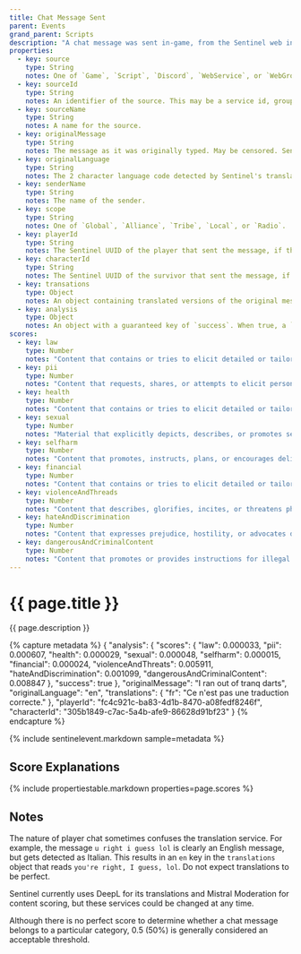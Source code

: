 ```yaml
---
title: Chat Message Sent
parent: Events
grand_parent: Scripts
description: "A chat message was sent in-game, from the Sentinel web interface, or (if enabled) from a linked Discord channel."
properties:
  - key: source
    type: String
    notes: One of `Game`, `Script`, `Discord`, `WebService`, or `WebGroup`.
  - key: sourceId
    type: String
    notes: An identifier of the source. This may be a service id, group id, script id, or Discord channel snowflake.
  - key: sourceName
    type: String
    notes: A name for the source.
  - key: originalMessage
    type: String
    notes: The message as it was originally typed. May be censored. Sentinel is not able to capture the uncensored message.
  - key: originalLanguage
    type: String
    notes: The 2 character language code detected by Sentinel's translation service. May be `xx` if translation was not attempted, such as messages sent by the web interface, script, or Discord.
  - key: senderName
    type: String
    notes: The name of the sender.
  - key: scope
    type: String
    notes: One of `Global`, `Alliance`, `Tribe`, `Local`, or `Radio`.
  - key: playerId
    type: String
    notes: The Sentinel UUID of the player that sent the message, if the message was sent from the game.
  - key: characterId
    type: String
    notes: The Sentinel UUID of the survivor that sent the message, if the message was sent from the game.
  - key: transations
    type: Object
    notes: An object containing translated versions of the original message.
  - key: analysis
    type: Object
    notes: An object with a guaranteed key of `success`. When true, a `scores` key will also be included. See the [Score Explanations](#score-explanations) section below for a detailed explanation of each category.
scores:
  - key: law
    type: Number
    notes: "Content that contains or tries to elicit detailed or tailored legal advice."
  - key: pii
    type: Number
    notes: "Content that requests, shares, or attempts to elicit personal identifying information such as full names, addresses, phone numbers, social security numbers, or financial account details."
  - key: health
    type: Number
    notes: "Content that contains or tries to elicit detailed or tailored medical advice."
  - key: sexual
    type: Number
    notes: "Material that explicitly depicts, describes, or promotes sexual activities, nudity, or sexual services. This includes pornographic content, graphic descriptions of sexual acts, and solicitation for sexual purposes. Educational or medical content about sexual health presented in a non-explicit, informational context is generally exempted."
  - key: selfharm
    type: Number
    notes: "Content that promotes, instructs, plans, or encourages deliberate self-injury, suicide, eating disorders, or other self-destructive behaviors. This includes detailed methods, glorification, statements of intent, dangerous challenges, and related slang terms"
  - key: financial
    type: Number
    notes: "Content that contains or tries to elicit detailed or tailored financial advice."
  - key: violenceAndThreads
    type: Number
    notes: "Content that describes, glorifies, incites, or threatens physical violence against individuals or groups. This includes graphic depictions of injury or death, explicit threats of harm, and instructions for carrying out violent acts. This category covers both targeted threats and general promotion or glorification of violence."
  - key: hateAndDiscrimination
    type: Number
    notes: "Content that expresses prejudice, hostility, or advocates discrimination against individuals or groups based on protected characteristics such as race, ethnicity, religion, gender, sexual orientation, or disability. This includes slurs, dehumanizing language, calls for exclusion or harm targeted at specific groups, and persistent harassment or bullying of individuals based on these characteristics."
  - key: dangerousAndCriminalContent
    type: Number
    notes: "Content that promotes or provides instructions for illegal activities or extremely hazardous behaviors that pose a significant risk of physical harm, death, or legal consequences. This includes guidance on creating weapons or explosives, encouragement of extreme risk-taking behaviors, and promotion of non-violent crimes such as fraud, theft, or drug trafficking."
---
```

# {{ page.title }}

{{ page.description }}

{% capture metadata %}
{
  "analysis": {
    "scores": {
      "law": 0.000033,
      "pii": 0.000607,
      "health": 0.000029,
      "sexual": 0.000048,
      "selfharm": 0.000015,
      "financial": 0.000024,
      "violenceAndThreats": 0.005911,
      "hateAndDiscrimination": 0.001099,
      "dangerousAndCriminalContent": 0.008847
    },
    "success": true
  },
  "originalMessage": "I ran out of tranq darts",
  "originalLanguage": "en",
  "translations": {
    "fr": "Ce n'est pas une traduction correcte."
  },
  "playerId": "fc4c921c-ba83-4d1b-8470-a08fedf8246f",
  "characterId": "305b1849-c7ac-5a4b-afe9-86628d91bf23"
}
{% endcapture %}

{% include sentinelevent.markdown sample=metadata %}

## Score Explanations

{% include propertiestable.markdown properties=page.scores %}

## Notes

The nature of player chat sometimes confuses the translation service. For example, the message `u right i guess lol` is clearly an English message, but gets detected as Italian. This results in an `en` key in the `translations` object that reads `you're right, I guess, lol`. Do not expect translations to be perfect.

Sentinel currently uses DeepL for its translations and Mistral Moderation for content scoring, but these services could be changed at any time.

Although there is no perfect score to determine whether a chat message belongs to a particular category, 0.5 (50%) is generally considered an acceptable threshold.
